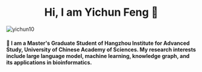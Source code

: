 <h1 align="center">Hi, I am Yichun Feng 👋</h1>
<p align="left"> <img src="https://komarev.com/ghpvc/?username=yichun10&label=Visitors&color=blue&style=plastic" alt="yichun10" /></p>

#### 🔭 I am a Master's Graduate Student of Hangzhou Institute for Advanced Study, University of Chinese Academy of Sciences. My research interests include large language model, machine learning, knowledge graph, and its applications in bioinformatics.
<!--
**yichun10/yichun10** is a ✨ _special_ ✨ repository because its `README.md` (this file) appears on your GitHub profile.

Here are some ideas to get you started:

- 🔭 I’m currently working on ...
- 🌱 I’m currently learning ...
- 👯 I’m looking to collaborate on ...
- 🤔 I’m looking for help with ...
- 💬 Ask me about ...
- 📫 How to reach me: ...
- 😄 Pronouns: ...
- ⚡ Fun fact: ...
-->
